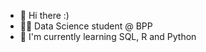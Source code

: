 - 👋 Hi there :)
- 👩‍💻 Data Science student @ BPP
- 🌱 I'm currently learning SQL, R and Python

<!--
- 👩‍💼 Account Manager @ Mindshare
- 📫 Reach me on [Linkedin](https://www.linkedin.com/in/sallytppham/)

<!--
**msptp/msptp** is a ✨ _special_ ✨ repository because its `README.md` (this file) appears on your GitHub profile.

Here are some ideas to get you started:

- 🔭 I’m currently working on ...
- 🌱 I’m currently learning ...
- 👯 I’m looking to collaborate on ...
- 🤔 I’m looking for help with ...
- 💬 Ask me about ...
- 📫 How to reach me: ...
- 😄 Pronouns: ...
- ⚡ Fun fact: ...
-->
